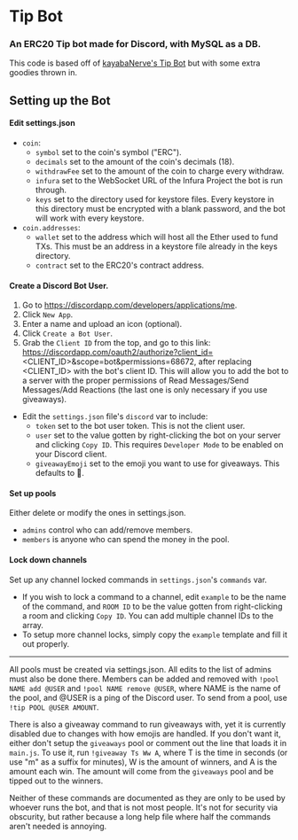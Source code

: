 # Tip Bot

### An ERC20 Tip bot made for Discord, with MySQL as a DB.

This code is based off of [kayabaNerve's Tip Bot](https://github.com/kayabaNerve/tip-bot) but with some extra goodies thrown in.

## Setting up the Bot

#### Edit settings.json

 - `coin`:
    - `symbol` set to the coin's symbol ("ERC").
    - `decimals` set to the amount of the coin's decimals (18).
    - `withdrawFee` set to the amount of the coin to charge every withdraw.
    - `infura` set to the WebSocket URL of the Infura Project the bot is run through.
    - `keys` set to the directory used for keystore files. Every keystore in this directory must be encrypted with a blank password, and the bot will work with every keystore.
  - `coin.addresses`:
    - `wallet` set to the address which will host all the Ether used to fund TXs. This must be an address in a keystore file already in the keys directory.
    - `contract` set to the ERC20's contract address.

#### Create a Discord Bot User.

  1. Go to https://discordapp.com/developers/applications/me.
  2. Click `New App`.
  3. Enter a name and upload an icon (optional).
  4. Click `Create a Bot User`.
  5. Grab the `Client ID` from the top, and go to this link: https://discordapp.com/oauth2/authorize?client_id=<CLIENT_ID>&scope=bot&permissions=68672, after replacing <CLIENT_ID> with the bot's client ID. This will allow you to add the bot to a server with the proper permissions of Read Messages/Send Messages/Add Reactions (the last one is only necessary if you use giveaways).
  - Edit the `settings.json` file's `discord` var to include:
      - `token` set to the bot user token. This is not the client user.
      - `user` set to the value gotten by right-clicking the bot on your server and clicking `Copy ID`. This requires `Developer Mode` to be enabled on your Discord client.
      - `giveawayEmoji` set to the emoji you want to use for giveaways. This defaults to :tada:.

#### Set up pools

Either delete or modify the ones in settings.json.
 - `admins` control who can add/remove members.
 - `members` is anyone who can spend the money in the pool.


#### Lock down channels 

Set up any channel locked commands in `settings.json`'s `commands` var.
  - If you wish to lock a command to a channel, edit `example` to be the name of the command, and `ROOM ID` to be the value gotten from right-clicking a room and clicking `Copy ID`. You can add multiple channel IDs to the array.
  - To setup more channel locks, simply copy the `example` template and fill it out properly.

---

All pools must be created via settings.json. All edits to the list of admins must also be done there. Members can be added and removed with `!pool NAME add @USER` and `!pool NAME remove @USER`, where NAME is the name of the pool, and @USER is a ping of the Discord user. To send from a pool, use `!tip POOL @USER AMOUNT`.

There is also a giveaway command to run giveaways with, yet it is currently disabled due to changes with how emojis are handled. If you don't want it, either don't setup the `giveaways` pool or comment out the line that loads it in `main.js`. To use it, run `!giveaway Ts Ww A`, where T is the time in seconds (or use "m" as a suffix for minutes), W is the amount of winners, and A is the amount each win. The amount will come from the `giveaways` pool and be tipped out to the winners.

Neither of these commands are documented as they are only to be used by whoever runs the bot, and that is not most people. It's not for security via obscurity, but rather because a long help file where half the commands aren't needed is annoying.
